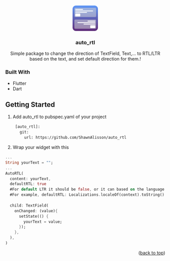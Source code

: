 <!-- PROJECT LOGO -->
<br />
<div align="center">
  <a href="https://github.com/ShawnAlisson/auto_rtl">
    <img src="assets/auto_rtl.png" alt="Logo" width="80" height="80">
  </a>

  <h3 align="center">auto_rtl</h3>

  <p align="center">
    Simple package to change the direction of TextField, Text,... to RTL/LTR based on the text, and set default direction for them.</a>!
  </p>
</div>

### Built With

- Flutter
- Dart

<!-- GETTING STARTED -->

## Getting Started

1. Add auto_rtl to pubspec.yaml of your project

   ```sh
    [auto_rtl]:
      git:
        url: https://github.com/ShawnAlisson/auto_rtl
   ```

2. Wrap your widget with this

```dart
...
String yourText = "";
...
AutoRTL(
  content: yourText,
  defaultRTL: true
  #For default LTR it should be false, or it can based on the language.
  #For example, defaultRTL: Localizations.localeOf(context).toString() == "fa" ? true : false

  child: TextField(
    onChanged: (value){
      setState(() {
        yourText = value;
      });
    },
  ),
)
```

<p align="right">(<a href="#readme-top">back to top</a>)</p>
